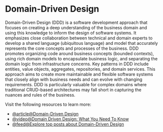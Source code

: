 # Domain-Driven Design

Domain-Driven Design (DDD) is a software development approach that focuses on creating a deep understanding of the business domain and using this knowledge to inform the design of software systems. It emphasizes close collaboration between technical and domain experts to develop a shared language (ubiquitous language) and model that accurately represents the core concepts and processes of the business. DDD promotes organizing code around business concepts (bounded contexts), using rich domain models to encapsulate business logic, and separating the domain logic from infrastructure concerns. Key patterns in DDD include entities, value objects, aggregates, repositories, and domain services. This approach aims to create more maintainable and flexible software systems that closely align with business needs and can evolve with changing requirements. DDD is particularly valuable for complex domains where traditional CRUD-based architectures may fall short in capturing the nuances and rules of the business.

Visit the following resources to learn more:

- [@article@Domain-Driven Design](https://redis.com/glossary/domain-driven-design-ddd/)
- [@video@Domain Driven Design: What You Need To Know](https://www.youtube.com/watch?v=4rhzdZIDX_k)
- [@feed@Explore top posts about Domain-Driven Design](https://app.daily.dev/tags/domain-driven-design?ref=roadmapsh)
